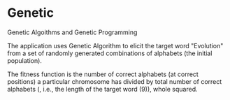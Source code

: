 # Genetic
Genetic Algoithms and Genetic Programming

The application uses Genetic Algorithm to elicit the target word "Evolution" from a set of randomly generated combinations of alphabets (the initial population).

The fitness function is the number of correct alphabets (at correct positions) a particular chromosome has divided by total number of correct alphabets (, i.e., the length of the target word (9)), whole squared.
